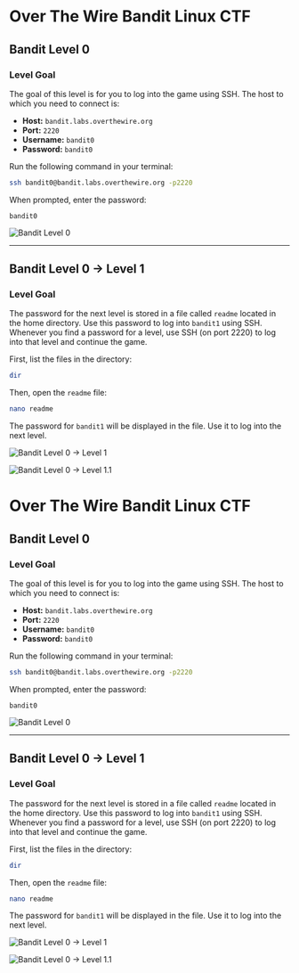 # Over The Wire Bandit Linux CTF

## Bandit Level 0

### Level Goal

The goal of this level is for you to log into the game using SSH. The host to which you need to connect is:

- **Host:** `bandit.labs.overthewire.org`
- **Port:** `2220`
- **Username:** `bandit0`
- **Password:** `bandit0`

Run the following command in your terminal:

```sh
ssh bandit0@bandit.labs.overthewire.org -p2220
```

When prompted, enter the password:

```
bandit0
```

![Bandit Level 0](https://i.imgur.com/3aD4L3S.png)

---

## Bandit Level 0 → Level 1

### Level Goal

The password for the next level is stored in a file called `readme` located in the home directory. Use this password to log into `bandit1` using SSH. Whenever you find a password for a level, use SSH (on port 2220) to log into that level and continue the game.

First, list the files in the directory:

```sh
dir
```

Then, open the `readme` file:

```sh
nano readme
```

The password for `bandit1` will be displayed in the file. Use it to log into the next level.

![Bandit Level 0 → Level 1](https://i.imgur.com/07D7uQ2.png)

![Bandit Level 0 → Level 1.1](https://i.imgur.com/SzZrIYG.png)
# Over The Wire Bandit Linux CTF

## Bandit Level 0

### Level Goal

The goal of this level is for you to log into the game using SSH. The host to which you need to connect is:

- **Host:** `bandit.labs.overthewire.org`
- **Port:** `2220`
- **Username:** `bandit0`
- **Password:** `bandit0`

Run the following command in your terminal:

```sh
ssh bandit0@bandit.labs.overthewire.org -p2220
```

When prompted, enter the password:

```
bandit0
```

![Bandit Level 0](https://i.imgur.com/3aD4L3S.png)

---

## Bandit Level 0 → Level 1

### Level Goal

The password for the next level is stored in a file called `readme` located in the home directory. Use this password to log into `bandit1` using SSH. Whenever you find a password for a level, use SSH (on port 2220) to log into that level and continue the game.

First, list the files in the directory:

```sh
dir
```

Then, open the `readme` file:

```sh
nano readme
```

The password for `bandit1` will be displayed in the file. Use it to log into the next level.

![Bandit Level 0 → Level 1](https://i.imgur.com/07D7uQ2.png)

![Bandit Level 0 → Level 1.1](https://i.imgur.com/SzZrIYG.png)

